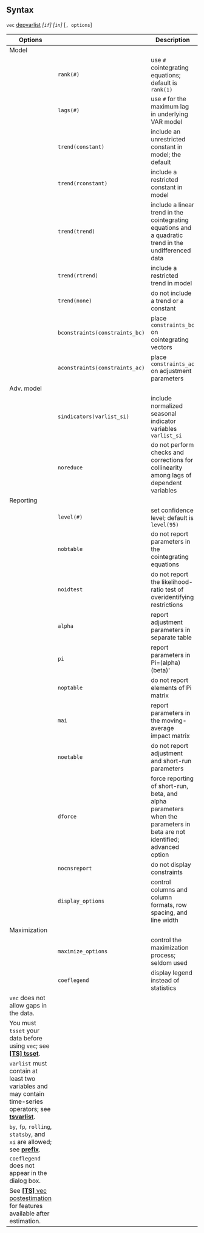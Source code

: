 ## Syntax

`vec`
[depvarlist](http://www.stata.com/help.cgi?depvarlist)
_\[`if`\] \[`in`\]_ \[`, options`\]

| Options                                                                                                                                                                                    |                                | Description                                                                                                              |
|--------------------------------------------------------------------------------------------------------------------------------------------------------------------------------------------|--------------------------------|--------------------------------------------------------------------------------------------------------------------------|
| Model                                                                                                                                                                                      |                                |                                                                                                                          |
|                                                                                                                                                                                            | `rank(#)`                      | use `#` cointegrating equations; default is `rank(1)`                                                                    |
|                                                                                                                                                                                            | `lags(#)`                      | use `#` for the maximum lag in underlying VAR model                                                                      |
|                                                                                                                                                                                            | `trend(constant)`        | include an unrestricted constant in model; the default                                                                   |
|                                                                                                                                                                                            | `trend(rconstant)`       | include a restricted constant in model                                                                                   |
|                                                                                                                                                                                            | `trend(trend)`           | include a linear trend in the cointegrating equations and a quadratic trend in the undifferenced data                    |
|                                                                                                                                                                                            | `trend(rtrend)`          | include a restricted trend in model                                                                                      |
|                                                                                                                                                                                            | `trend(none)`            | do not include a trend or a constant                                                                                     |
|                                                                                                                                                                                            | `bconstraints(constraints_bc)` | place `constraints_bc` on cointegrating vectors                                                                          |
|                                                                                                                                                                                            | `aconstraints(constraints_ac)` | place `constraints_ac` on adjustment parameters                                                                          |
| Adv. model                                                                                                                                                                                 |                                |                                                                                                                          |
|                                                                                                                                                                                            | `sindicators(varlist_si)`      | include normalized seasonal indicator variables `varlist_si`                                                             |
|                                                                                                                                                                                            | `noreduce`                     | do not perform checks and corrections for collinearity among lags of dependent variables                                 |
| Reporting                                                                                                                                                                                  |                                |                                                                                                                          |
|                                                                                                                                                                                            | `level(#)`                     | set confidence level; default is `level(95)`                                                                             |
|                                                                                                                                                                                            | `nobtable`                     | do not report parameters in the cointegrating equations                                                                  |
|                                                                                                                                                                                            | `noidtest`                     | do not report the likelihood-ratio test of overidentifying restrictions                                                  |
|                                                                                                                                                                                            | `alpha`                        | report adjustment parameters in separate table                                                                           |
|                                                                                                                                                                                            | `pi`                           | report parameters in Pi=(alpha)(beta)'                                                                                   |
|                                                                                                                                                                                            | `noptable`                     | do not report elements of Pi matrix                                                                                      |
|                                                                                                                                                                                            | `mai`                          | report parameters in the moving-average impact matrix                                                                    |
|                                                                                                                                                                                            | `noetable`                     | do not report adjustment and short-run parameters                                                                        |
|                                                                                                                                                                                            | `dforce`                       | force reporting of short-run, beta, and alpha parameters when the parameters in beta are not identified; advanced option |
|                                                                                                                                                                                            | `nocnsreport`                  | do not display constraints                                                                                               |
|                                                                                                                                                                                            | `display_options`              | control columns and column formats, row spacing, and line width                                                          |
| Maximization                                                                                                                                                                               |                                |                                                                                                                          |
|                                                                                                                                                                                            | `maximize_options`             | control the maximization process; seldom used                                                                            |
|                                                                                                                                                                                            | `coeflegend`                   | display legend instead of statistics                                                                                     |
| `vec` does not allow gaps in the data.                                                                                                                                                     |                                |                                                                                                                          |
| You must `tsset` your data before using `vec`; see [<strong>[TS] tsset</strong>](http://www.stata.com/help.cgi?tsset).                                          |                                |                                                                                                                          |
| `varlist` must contain at least two variables and may contain time-series operators; see [<strong>tsvarlist</strong>](http://www.stata.com/help.cgi?tsvarlist). |                                |                                                                                                                          |
| `by`, `fp`, `rolling`, `statsby`, and `xi` are allowed; see [<strong>prefix</strong>](http://www.stata.com/help.cgi?prefix).                                    |                                |                                                                                                                          |
| `coeflegend` does not appear in the dialog box.                                                                                                                                            |                                |                                                                                                                          |
| See [<strong>[TS]</strong> vec postestimation](http://www.stata.com/help.cgi?vec_postestimation) for features available after estimation.                       |                                |                                                                                                                          |
